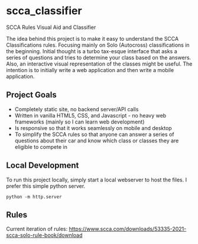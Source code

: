 # scca_classifier
SCCA Rules Visual Aid and Classifier

The idea behind this project is to make it easy to understand the SCCA Classifications rules.
Focusing mainly on Solo (Autocross) classifications in the beginning. Initial thought is a
turbo tax-esque interface that asks a series of questions and tries to determine your class based
on the answers. Also, an interactive visual representation of the classes might be useful. The
intention is to initially write a web application and then write a mobile application.

## Project Goals
* Completely static site, no backend server/API calls
* Written in vanilla HTML5, CSS, and Javascript - no heavy web frameworks (mainly so I can learn
web development)
* Is responsive so that it works seamlessly on mobile and desktop
* To simplify the SCCA rules so that anyone can answer a series of questions about their car and
know which class or classes they are eligible to compete in

## Local Development
To run this project locally, simply start a local webserver to host the files.
I prefer this simple python server.
```
python -m http.server
```

## Rules
Current iteration of rules: https://www.scca.com/downloads/53335-2021-scca-solo-rule-book/download
